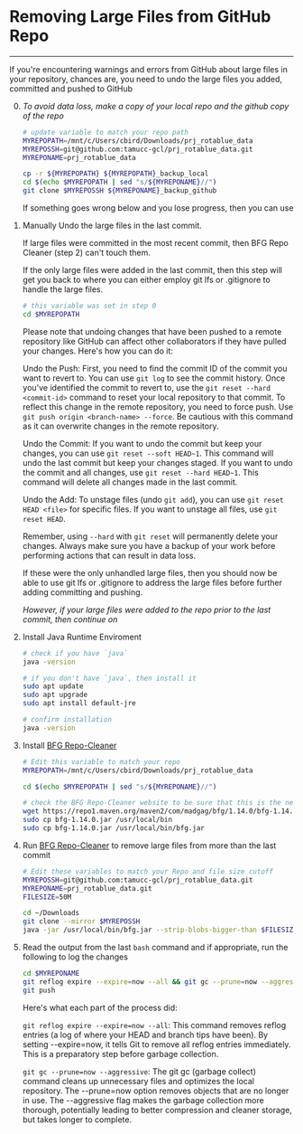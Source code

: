 # Removing Large Files from GitHub Repo

---

If you're encountering warnings and errors from GitHub about large files in your repository, chances are, you need to undo the large files you added, committed and pushed to GitHub

0. _*To avoid data loss, make a copy of your local repo and the github copy of the repo*_

   ```bash
   # update variable to match your repo path
   MYREPOPATH=/mnt/c/Users/cbird/Downloads/prj_rotablue_data
   MYREPOSSH=git@github.com:tamucc-gcl/prj_rotablue_data.git
   MYREPONAME=prj_rotablue_data
   
   cp -r ${MYREPOPATH} ${MYREPOPATH}_backup_local
   cd $(echo $MYREPOPATH | sed "s/${MYREPONAME}//")
   git clone $MYREPOSSH ${MYREPONAME}_backup_github
   ```
   
   If something goes wrong below and you lose progress, then you can use

1. Manually Undo the large files in the last commit.
   
   If large files were committed in the most recent commit, then BFG Repo Cleaner (step 2) can't touch them.
   
   If the only large files were added in the last commit, then this step will get you back to where you can either employ git lfs or .gitignore to handle the large files.
   
   ```bash
   # this variable was set in step 0
   cd $MYREPOPATH
   
   ```
   
   Please note that undoing changes that have been pushed to a remote repository like GitHub can affect other collaborators if they have pulled your changes. Here's how you can do it:

    Undo the Push:
        First, you need to find the commit ID of the commit you want to revert to. You can use `git log` to see the commit history.
        Once you've identified the commit to revert to, use the `git reset --hard <commit-id>` command to reset your local repository to that commit.
        To reflect this change in the remote repository, you need to force push. Use `git push origin <branch-name> --force`. Be cautious with this command as it can overwrite changes in the remote repository.

    Undo the Commit:
        If you want to undo the commit but keep your changes, you can use `git reset --soft HEAD~1`. This command will undo the last commit but keep your changes staged.
        If you want to undo the commit and all changes, use `git reset --hard HEAD~1`. This command will delete all changes made in the last commit.

    Undo the Add:
        To unstage files (undo `git add`), you can use `git reset HEAD <file>` for specific files.
        If you want to unstage all files, use `git reset HEAD`.

   Remember, using `--hard` with `git reset` will permanently delete your changes. Always make sure you have a backup of your work before performing actions that can result in data loss.
   
   If these were the only unhandled large files, then you should now be able to use git lfs or .gitignore to address the large files before further adding committing and pushing.  
   
   _*However, if your large files were added to the repo prior to the last commit, then continue on*_
   
2. Install Java Runtime Enviroment

   ```bash
   # check if you have `java`
   java -version
   
   # if you don't have `java`, then install it
   sudo apt update
   sudo apt upgrade
   sudo apt install default-jre
   
   # confirm installation
   java -version
   ```
   
3. Install [BFG Repo-Cleaner](https://rtyley.github.io/bfg-repo-cleaner/)

   ```bash
   # Edit this variable to match your repo
   MYREPOPATH=/mnt/c/Users/cbird/Downloads/prj_rotablue_data
   
   cd $(echo $MYREPOPATH | sed "s/${MYREPONAME}//")
   
   # check the BFG Repo-Cleaner website to be sure that this is the newest version, update as necessary
   wget https://repo1.maven.org/maven2/com/madgag/bfg/1.14.0/bfg-1.14.0.jar
   sudo cp bfg-1.14.0.jar /usr/local/bin
   sudo cp bfg-1.14.0.jar /usr/local/bin/bfg.jar
   ```

4. Run [BFG Repo-Cleaner](https://rtyley.github.io/bfg-repo-cleaner/) to remove large files from more than the last commit
   
   ```bash
   # Edit these variables to match your Repo and file size cutoff
   MYREPOSSH=git@github.com:tamucc-gcl/prj_rotablue_data.git
   MYREPONAME=prj_rotablue_data.git
   FILESIZE=50M
   
   cd ~/Downloads
   git clone --mirror $MYREPOSSH
   java -jar /usr/local/bin/bfg.jar --strip-blobs-bigger-than $FILESIZE $MYREPONAME
   ```
   
5. Read the output from the last `bash` command and if appropriate, run the following to log the changes
   
   ```bash
   cd $MYREPONAME
   git reflog expire --expire=now --all && git gc --prune=now --aggressive
   git push
   ```
   
   Here's what each part of the process did:

    `git reflog expire --expire=now --all`: This command removes reflog entries (a log of where your HEAD and branch tips have been). By setting --expire=now, it tells Git to remove all reflog entries immediately. This is a preparatory step before garbage collection.

    `git gc --prune=now --aggressive`: The git gc (garbage collect) command cleans up unnecessary files and optimizes the local repository. The --prune=now option removes objects that are no longer in use. The --aggressive flag makes the garbage collection more thorough, potentially leading to better compression and cleaner storage, but takes longer to complete.
   

   

